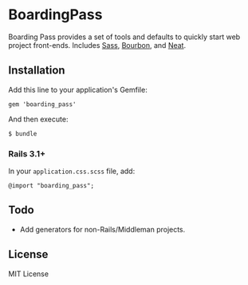 # BoardingPass

Boarding Pass provides a set of tools and defaults to quickly start web project front-ends. Includes [Sass](http://sass-lang.com/), [Bourbon](http://bourbon.io/), and [Neat](http://neat.bourbon.io/).

## Installation

Add this line to your application's Gemfile:

    gem 'boarding_pass'

And then execute:

    $ bundle

### Rails 3.1+

In your `application.css.scss` file, add:

    @import "boarding_pass";

## Todo

* Add generators for non-Rails/Middleman projects.

## License

MIT License
